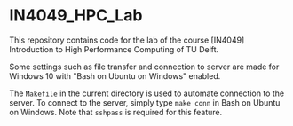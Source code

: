 # IN4049_HPC_Lab

This repository contains code for the lab of the course [IN4049] Introduction to High Performance Computing of TU Delft.

Some settings such as file transfer and connection to server are made for Windows 10 with "Bash on Ubuntu on Windows" enabled.

The `Makefile` in the current directory is used to automate connection to the server.
To connect to the server, simply type `make conn` in Bash on Ubuntu on Windows.
Note that `sshpass` is required for this feature.
